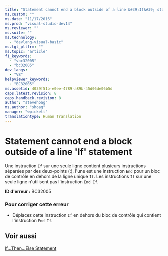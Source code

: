 ```yaml
---
title: "Statement cannot end a block outside of a line &#39;If&#39; statement | Microsoft Docs"
ms.custom: ""
ms.date: "11/17/2016"
ms.prod: "visual-studio-dev14"
ms.reviewer: ""
ms.suite: ""
ms.technology: 
  - "devlang-visual-basic"
ms.tgt_pltfrm: ""
ms.topic: "article"
f1_keywords: 
  - "vbc32005"
  - "bc32005"
dev_langs: 
  - "VB"
helpviewer_keywords: 
  - "BC32005"
ms.assetid: 4039f51b-e0ee-4789-a89b-45d06de06b5d
caps.latest.revision: 8
caps.handback.revision: 8
author: "stevehoag"
ms.author: "shoag"
manager: "wpickett"
translationtype: Human Translation
---
```

# Statement cannot end a block outside of a line &#39;If&#39; statement
Une instruction `If` sur une seule ligne contient plusieurs instructions séparées par des deux\-points \(:\), l'une est une instruction `End` pour un bloc de contrôle en dehors de la ligne unique `If`.  Les instructions `If` sur une seule ligne n'utilisent pas l'instruction `End If`.  
  
 **ID d'erreur :** BC32005  
  
### Pour corriger cette erreur  
  
-   Déplacez cette instruction `If` en dehors du bloc de contrôle qui contient l'instruction `End If`.  
  
## Voir aussi  
 [If...Then...Else Statement](../../../visual-basic/language-reference/statements/if-then-else-statement.md)